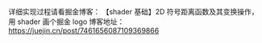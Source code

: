 详细实现过程请看掘金博客：
【shader 基础】2D 符号距离函数及其变换操作，用 shader 画个掘金 logo
博客地址：https://juejin.cn/post/7461656087109369866

